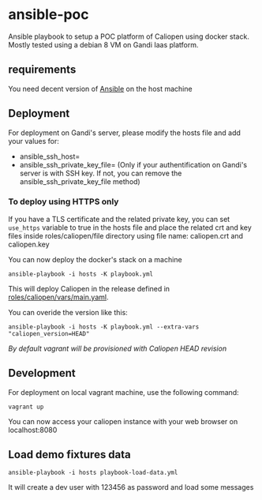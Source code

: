 # ansible-poc


Ansible playbook to setup a POC platform of Caliopen using docker stack.
Mostly tested using a debian 8 VM on Gandi Iaas platform.

## requirements

You need decent version of [Ansible][1] on the host machine

[1]: http://docs.ansible.com/ansible/intro_installation.html#installing-the-control-machine

## Deployment

For deployment on Gandi's server, please modify the hosts file and add your values for:

- ansible_ssh_host=
- ansible_ssh_private_key_file= (Only if your authentification on Gandi's server is with SSH key. If not, you can remove the ansible_ssh_private_key_file method)

### To deploy using HTTPS only

If you have a TLS certificate and the related private key, you can set `use_https` variable to true in the hosts file
and place the related crt and key files inside roles/caliopen/file directory using file name: caliopen.crt and caliopen.key


You can now deploy the docker's stack on a machine

```
ansible-playbook -i hosts -K playbook.yml
```

This will deploy Caliopen in the release defined in [roles/caliopen/vars/main.yaml](roles/caliopen/vars/main.yaml).

You can overide the version like this:

```
ansible-playbook -i hosts -K playbook.yml --extra-vars "caliopen_version=HEAD"
```

_By default vagrant will be provisioned with Caliopen HEAD revision_

## Development

For deployment on local vagrant machine, use the following command:

```
vagrant up
```

You can now access your caliopen instance with your web browser on localhost:8080


## Load demo fixtures data

```
ansible-playbook -i hosts playbook-load-data.yml
```

It will create a dev user with 123456 as password and load some messages
